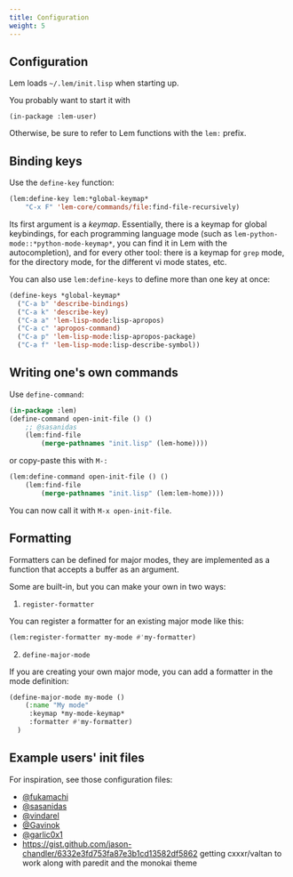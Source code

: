 ```yaml
---
title: Configuration
weight: 5
---
```


## Configuration

Lem loads `~/.lem/init.lisp` when starting up.

You probably want to start it with

    (in-package :lem-user)

Otherwise, be sure to refer to Lem functions with the `lem:` prefix.

## Binding keys

Use the `define-key` function:

~~~lisp
(lem:define-key lem:*global-keymap*
    "C-x F" 'lem-core/commands/file:find-file-recursively)
~~~

Its first argument is a *keymap*. Essentially, there is a keymap for
global keybindings, for each programming language mode (such as
`lem-python-mode::*python-mode-keymap*`, you can find it in Lem with
the autocompletion), and for every other tool: there is a keymap for
`grep` mode, for the directory mode, for the different vi mode states,
etc.

You can also use `lem:define-keys` to define more than one key at once:

~~~lisp
(define-keys *global-keymap*
  ("C-a b" 'describe-bindings)
  ("C-a k" 'describe-key)
  ("C-a a" 'lem-lisp-mode:lisp-apropos)
  ("C-a c" 'apropos-command)
  ("C-a p" 'lem-lisp-mode:lisp-apropos-package)
  ("C-a f" 'lem-lisp-mode:lisp-describe-symbol))
~~~


## Writing one's own commands

Use `define-command`:

```lisp
(in-package :lem)
(define-command open-init-file () ()
    ;; @sasanidas
    (lem:find-file
        (merge-pathnames "init.lisp" (lem-home))))
```

or copy-paste this with `M-:`

```lisp
(lem:define-command open-init-file () ()
    (lem:find-file
        (merge-pathnames "init.lisp" (lem:lem-home))))
```

You can now call it with `M-x open-init-file`.

## Formatting

Formatters can be defined for major modes,
they are implemented as a function that accepts a buffer as an argument.

Some are built-in, but you can make your own in two ways:

1. `register-formatter`

You can register a formatter for an existing major mode like this:

```lisp
(lem:register-formatter my-mode #'my-formatter)
```

2. `define-major-mode`

If you are creating your own major mode,
you can add a formatter in the mode definition:

```lisp
(define-major-mode my-mode ()
    (:name "My mode"
     :keymap *my-mode-keymap*
     :formatter #'my-formatter)
  )
```

## Example users' init files

For inspiration, see those configuration files:

- [@fukamachi](https://github.com/fukamachi/.lem/)
- [@sasanidas](https://codeberg.org/sasanidas/lem-config/)
- [@vindarel](https://github.com/vindarel/lem-init)
- [@Gavinok](https://github.com/Gavinok/.lem)
- [@garlic0x1](https://github.com/garlic0x1/.lem)
- https://gist.github.com/jason-chandler/6332e3fd753fa87e3b1cd13582df5862 getting cxxxr/valtan to work along with paredit and the monokai theme
